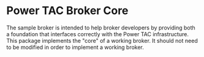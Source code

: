 Power TAC Broker Core
=====================

The sample broker is intended to help broker developers by providing both a foundation that interfaces correctly with the Power TAC infrastructure. This package implements the "core" of a working broker. It should not need to be modified in order to implement a working broker.
